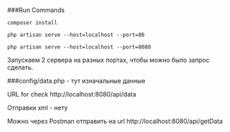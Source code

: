 ###Run Commands

`composer install`

`php artisan serve --host=localhost --port=80`

`php artisan serve --host=localhost --port=8080`

Запускаем 2 сервера на разных портах, чтобы можно было запрос сделать.

###config/data.php - тут изначальные данные

URL for check http://localhost:8080/api/data

Отправки xml - нету

Можно через Postman отправить на url http://localhost:8080/api/getData

